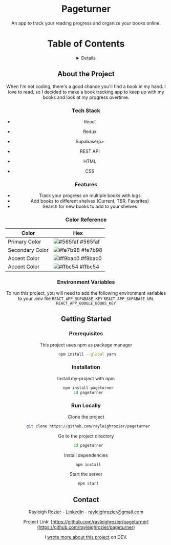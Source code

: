<div align="center">

  <h1>Pageturner</h1>
  
  <p>
    An app to track your reading progress and organize your books online.
  </p>

# Table of Contents

<details>
- [About the Project](#about-the-project)
  - [Tech Stack](#tech-stack)
  - [Features](#features)
  - [Color Reference](#color-reference)
  - [Environment Variables](#environment-variables)
- [Getting Started](#getting-started)
  - [Prerequisites](#prerequisites)
  - [Installation](#installation)
  - [Run Locally](#run-locally)
- [Contact](#contact)
- [Acknowledgements](#acknowledgements)
</details>

## About the Project

<div align="center"> 
    When I'm not coding, there's a good chance you'll find a book in my hand. I love to read, so I decided to make a book tracking app to keep up with my books and look at my progress overtime.
</div>

### Tech Stack

  <ul>
    <li><p>React</p></li>
    <li><p>Redux</p></li>
    <li><p>Supabase/p></li>
    <li><p>REST API</p></li>
    <li><p>HTML</p></li>
  <li><p>CSS</p></li>
  </ul>

### Features

- Track your progress on multiple books with logs
- Add books to different shelves (Current, TBR, Favorites)
- Search for new books to add to your shelves

### Color Reference

| Color           | Hex                                                              |
| --------------- | ---------------------------------------------------------------- |
| Primary Color   | ![#565faf](https://via.placeholder.com/10/565faf?text=+) #565faf |
| Secondary Color | ![#fe7b98](https://via.placeholder.com/10/fe7b98?text=+) #fe7b98 |
| Accent Color    | ![#f9bac0](https://via.placeholder.com/10/f9bac0?text=+) #f9bac0 |
| Accent Color    | ![#ffbc54](https://via.placeholder.com/10/ffbc54?text=+) #ffbc54 |

### Environment Variables

To run this project, you will need to add the following environment variables to your .env file
`REACT_APP_SUPABASE_KEY`
`REACT_APP_SUPABASE_URL`
`REACT_APP_GOOGLE_BOOKS_KEY`

<!-- Getting Started -->

## Getting Started

<!-- Prerequisites -->

### Prerequisites

This project uses npm as package manager

```bash
 npm install --global yarn
```

### Installation

Install my-project with npm

```bash
  npm install pageturner
  cd pageturner

```

### Run Locally

Clone the project

```bash
  git clone https://github.com/rayleighrozier/pageturner
```

Go to the project directory

```bash
  cd pageturner
```

Install dependencies

```bash
  npm install
```

Start the server

```bash
  npm start
```

<!-- Contact -->

## Contact

Rayleigh Rozier - [LinkedIn](https://www.linkedin.com/in/rayleighrozier/) - rayleighrozier@gmail.com

Project Link: [https://github.com/rayleighrozier/pageturner](https://github.com/rayleighrozier/pageturner)

I [wrote more about this project](https://dev.to/rayleighrozier/using-react-to-improve-the-state-ha-of-my-library-5hef) on DEV. 
  
